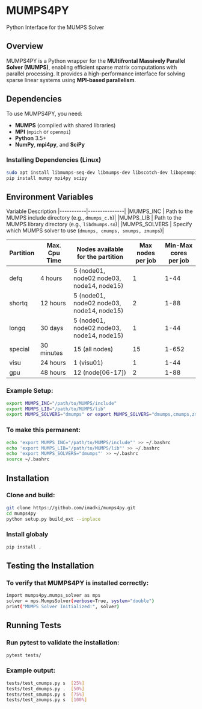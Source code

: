 
# MUMPS4PY  
Python Interface for the MUMPS Solver  

## Overview  
MUMPS4PY is a Python wrapper for the **MUltifrontal Massively Parallel Solver (MUMPS)**, enabling efficient sparse matrix computations with parallel processing. It provides a high-performance interface for solving sparse linear systems using **MPI-based parallelism**.  

## Dependencies  
To use MUMPS4PY, you need:  
- **MUMPS** (compiled with shared libraries)  
- **MPI** (`mpich` or `openmpi`)  
- **Python** 3.5+  
- **NumPy**, **mpi4py**, and **SciPy**  

### Installing Dependencies (Linux)  
```bash
sudo apt install libmumps-seq-dev libmumps-dev libscotch-dev libopenmpi-dev
pip install numpy mpi4py scipy
```

## Environment Variables

Variable	Description
|-----------|---------------|
|MUMPS_INC	| Path to the MUMPS include directory (e.g., ``dmumps_c.h``)|
|MUMPS_LIB	| Path to the MUMPS library directory (e.g., ``libdmumps.so``)|
|MUMPS_SOLVERS	| Specify which MUMPS solver to use (``dmumps, cmumps, smumps, zmumps``)|

| Partition | Max. Cpu Time | Nodes available for the partition | Max nodes per job | Min-Max cores per job     |
|-----------|---------------|-------------------------------------------------------|-------------------|---------------------------|
| defq      | 4 hours       |              5 (node01, node02 node03, node14, node15)  |             1       |     1-44          |
| shortq    | 12 hours      |              5 (node01, node02 node03, node14, node15)  |             2       |     1-88          |
| longq     | 30 days       |              5 (node01, node02 node03, node14, node15)  |             1       |     1-44          |
| special   | 30 minutes    |              15 (all nodes)                             |            15       |     1-652         |
| visu      | 24 hours      |              1  (visu01)                                |             1       |     1-44          |
| gpu       | 48 hours      |              12 (node[06-17])                           |             2       |     1-88          |

### Example Setup:

```bash
export MUMPS_INC="/path/to/MUMPS/include"
export MUMPS_LIB="/path/to/MUMPS/lib"
export MUMPS_SOLVERS="dmumps" or export MUMPS_SOLVERS="dmumps,cmumps,zmumps,smumps"
```

### To make this permanent:

```bash
echo 'export MUMPS_INC="/path/to/MUMPS/include"' >> ~/.bashrc
echo 'export MUMPS_LIB="/path/to/MUMPS/lib"' >> ~/.bashrc
echo 'export MUMPS_SOLVERS="dmumps"' >> ~/.bashrc
source ~/.bashrc
```
## Installation

### Clone and build:

```bash
git clone https://github.com/imadki/mumps4py.git
cd mumps4py
python setup.py build_ext --inplace

```
### Install globaly

```bash
pip install .
```

## Testing the Installation

### To verify that MUMPS4PY is installed correctly:

```bash
import mumps4py.mumps_solver as mps
solver = mps.MumpsSolver(verbose=True, system="double")
print("MUMPS Solver Initialized:", solver)
```

## Running Tests

### Run pytest to validate the installation:

```bash
pytest tests/
```

### Example output:

```bash
tests/test_cmumps.py s  [25%]
tests/test_dmumps.py .  [50%]
tests/test_smumps.py s  [75%]
tests/test_zmumps.py s  [100%]
```

